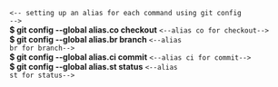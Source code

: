 <code><-- setting up an alias for each command using git config --></code><br>
<strong>$ git config --global alias.co checkout</strong> <code><--alias co for checkout--></code></br>
<strong>$ git config --global alias.br branch</strong> <code><--alias br for branch--></code></br>
<strong>$ git config --global alias.ci commit</strong> <code><--alias ci for commit--></code></br>
<strong>$ git config --global alias.st status</strong> <code><--alias st for status--></code></br>
